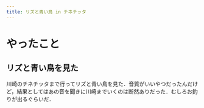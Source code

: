 ```yaml
---
title: リズと青い鳥 in チネチッタ
---
```


# やったこと

## リズと青い鳥を見た

川崎のチネチッタまで行ってリズと青い鳥を見た．音質がいいやつだったんだけど，結果としてはあの音を聞きに川崎までいくのは断然ありだった．むしろお釣りが出るぐらいだ．